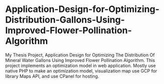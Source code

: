 # Application-Design-for-Optimizing-Distribution-Gallons-Using-Improved-Flower-Pollination-Algorithm
My Thesis Project, Application Design for Optimizing The Distribution Of Mineral Water Gallons Using Improved Flower Pollination Algorithm. This project implements an  optimization model in web application. Mostly use native PHP to make an optimization model, visualization map use GCP for library Maps API, and use CPanel for hosting. 
